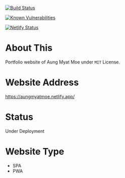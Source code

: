 [![Build Status](https://travis-ci.com/amm834/aungmyatmoe.svg?branch=main)](https://travis-ci.com/amm834/aungmyatmoe)

[![Known Vulnerabilities](https://snyk.io/test/github/amm834/aungmyatmoe/badge.svg?targetFile=package.json)](https://snyk.io/test/github/amm834/aungmyatmoe?targetFile=package.json)

[![Netlify Status](https://api.netlify.com/api/v1/badges/fc0c9b6e-5d84-43c0-8a64-280a3a5f69ea/deploy-status)](https://app.netlify.com/sites/sad-cray-2918be/deploys)

# About This

Portfolio website of Aung Myat Moe under `MIT` License.

# Website Address

https://aungmyatmoe.netlify.app/

# Status
Under Deployment 

# Website Type

- SPA
- PWA
